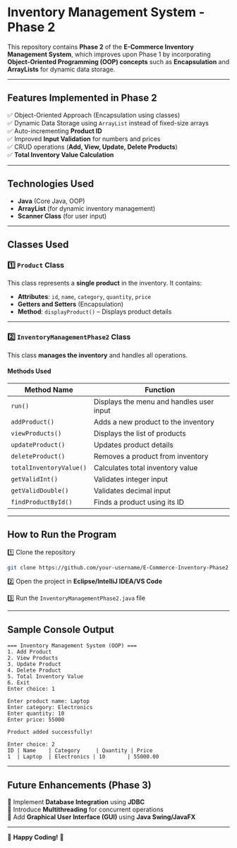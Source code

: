 # Inventory Management System - Phase 2  

This repository contains **Phase 2** of the **E-Commerce Inventory Management System**, which improves upon Phase 1 by incorporating **Object-Oriented Programming (OOP) concepts** such as **Encapsulation** and **ArrayLists** for dynamic data storage.  

---

## **Features Implemented in Phase 2**  
✅ Object-Oriented Approach (Encapsulation using classes)  
✅ Dynamic Data Storage using `ArrayList` instead of fixed-size arrays  
✅ Auto-incrementing **Product ID**  
✅ Improved **Input Validation** for numbers and prices  
✅ CRUD operations (**Add, View, Update, Delete Products**)  
✅ **Total Inventory Value Calculation**  

---

## **Technologies Used**  
- **Java** (Core Java, OOP)  
- **ArrayList** (for dynamic inventory management)  
- **Scanner Class** (for user input)  

---

## **Classes Used**  

### 1️⃣ **`Product` Class**  
This class represents a **single product** in the inventory. It contains:  
- **Attributes**: `id`, `name`, `category`, `quantity`, `price`  
- **Getters and Setters** (Encapsulation)  
- **Method**: `displayProduct()` – Displays product details  


---

### 2️⃣ **`InventoryManagementPhase2` Class**  
This class **manages the inventory** and handles all operations.  

#### **Methods Used**  

| Method Name         | Function |
|---------------------|----------|
| `run()`            | Displays the menu and handles user input |
| `addProduct()`     | Adds a new product to the inventory |
| `viewProducts()`   | Displays the list of products |
| `updateProduct()`  | Updates product details |
| `deleteProduct()`  | Removes a product from inventory |
| `totalInventoryValue()` | Calculates total inventory value |
| `getValidInt()`    | Validates integer input |
| `getValidDouble()` | Validates decimal input |
| `findProductById()` | Finds a product using its ID |


---

## **How to Run the Program**  
1️⃣ Clone the repository  
```sh
git clone https://github.com/your-username/E-Commerce-Inventory-Phase2.git
```

2️⃣ Open the project in **Eclipse/IntelliJ IDEA/VS Code**  

3️⃣ Run the `InventoryManagementPhase2.java` file  

---

## **Sample Console Output**  

```
=== Inventory Management System (OOP) ===
1. Add Product
2. View Products
3. Update Product
4. Delete Product
5. Total Inventory Value
6. Exit
Enter choice: 1

Enter product name: Laptop
Enter category: Electronics
Enter quantity: 10
Enter price: 55000

Product added successfully!

Enter choice: 2
ID | Name    | Category     | Quantity | Price
1  | Laptop  | Electronics | 10       | 55000.00
```

---

## **Future Enhancements (Phase 3)**  
🔹 Implement **Database Integration** using **JDBC**  
🔹 Introduce **Multithreading** for concurrent operations  
🔹 Add **Graphical User Interface (GUI)** using **Java Swing/JavaFX**  

---


🚀 **Happy Coding!** 🚀
